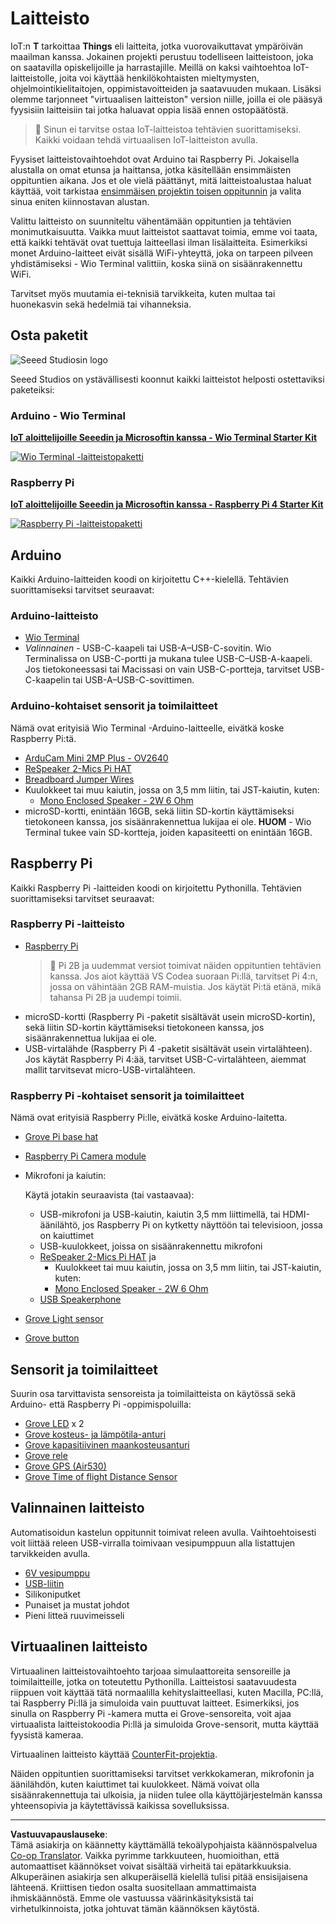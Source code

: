 <!--
CO_OP_TRANSLATOR_METADATA:
{
  "original_hash": "3dce18fab38adf93ff30b8c221b1eec5",
  "translation_date": "2025-08-27T20:23:47+00:00",
  "source_file": "hardware.md",
  "language_code": "fi"
}
-->
# Laitteisto

IoT:n **T** tarkoittaa **Things** eli laitteita, jotka vuorovaikuttavat ympäröivän maailman kanssa. Jokainen projekti perustuu todelliseen laitteistoon, joka on saatavilla opiskelijoille ja harrastajille. Meillä on kaksi vaihtoehtoa IoT-laitteistolle, joita voi käyttää henkilökohtaisten mieltymysten, ohjelmointikielitaitojen, oppimistavoitteiden ja saatavuuden mukaan. Lisäksi olemme tarjonneet "virtuaalisen laitteiston" version niille, joilla ei ole pääsyä fyysisiin laitteisiin tai jotka haluavat oppia lisää ennen ostopäätöstä.

> 💁 Sinun ei tarvitse ostaa IoT-laitteistoa tehtävien suorittamiseksi. Kaikki voidaan tehdä virtuaalisen IoT-laitteiston avulla.

Fyysiset laitteistovaihtoehdot ovat Arduino tai Raspberry Pi. Jokaisella alustalla on omat etunsa ja haittansa, jotka käsitellään ensimmäisten oppituntien aikana. Jos et ole vielä päättänyt, mitä laitteistoalustaa haluat käyttää, voit tarkistaa [ensimmäisen projektin toisen oppitunnin](./1-getting-started/lessons/2-deeper-dive/README.md) ja valita sinua eniten kiinnostavan alustan.

Valittu laitteisto on suunniteltu vähentämään oppituntien ja tehtävien monimutkaisuutta. Vaikka muut laitteistot saattavat toimia, emme voi taata, että kaikki tehtävät ovat tuettuja laitteellasi ilman lisälaitteita. Esimerkiksi monet Arduino-laitteet eivät sisällä WiFi-yhteyttä, joka on tarpeen pilveen yhdistämiseksi - Wio Terminal valittiin, koska siinä on sisäänrakennettu WiFi.

Tarvitset myös muutamia ei-teknisiä tarvikkeita, kuten multaa tai huonekasvin sekä hedelmiä tai vihanneksia.

## Osta paketit

![Seeed Studiosin logo](../../translated_images/seeed-logo.74732b6b482b6e8e8bdcc06f0541fc92b1dabf5e3e8f37afb91e04393a8cb977.fi.png)

Seeed Studios on ystävällisesti koonnut kaikki laitteistot helposti ostettaviksi paketeiksi:

### Arduino - Wio Terminal

**[IoT aloittelijoille Seeedin ja Microsoftin kanssa - Wio Terminal Starter Kit](https://www.seeedstudio.com/IoT-for-beginners-with-Seeed-and-Microsoft-Wio-Terminal-Starter-Kit-p-5006.html)**

[![Wio Terminal -laitteistopaketti](../../translated_images/wio-hardware-kit.4c70c48b85e4283a1d73e248d87d49587c0cd077eeb69cb3eca803166f63c9a5.fi.png)](https://www.seeedstudio.com/IoT-for-beginners-with-Seeed-and-Microsoft-Wio-Terminal-Starter-Kit-p-5006.html)

### Raspberry Pi

**[IoT aloittelijoille Seeedin ja Microsoftin kanssa - Raspberry Pi 4 Starter Kit](https://www.seeedstudio.com/IoT-for-beginners-with-Seeed-and-Microsoft-Raspberry-Pi-Starter-Kit-p-5004.html)**

[![Raspberry Pi -laitteistopaketti](../../translated_images/pi-hardware-kit.26dbadaedb7dd44c73b0131d5d68ea29472ed0a9744f90d5866c6d82f2d16380.fi.png)](https://www.seeedstudio.com/IoT-for-beginners-with-Seeed-and-Microsoft-Raspberry-Pi-Starter-Kit-p-5004.html)

## Arduino

Kaikki Arduino-laitteiden koodi on kirjoitettu C++-kielellä. Tehtävien suorittamiseksi tarvitset seuraavat:

### Arduino-laitteisto

* [Wio Terminal](https://www.seeedstudio.com/Wio-Terminal-p-4509.html)
* *Valinnainen* - USB-C-kaapeli tai USB-A–USB-C-sovitin. Wio Terminalissa on USB-C-portti ja mukana tulee USB-C–USB-A-kaapeli. Jos tietokoneessasi tai Macissasi on vain USB-C-portteja, tarvitset USB-C-kaapelin tai USB-A–USB-C-sovittimen.

### Arduino-kohtaiset sensorit ja toimilaitteet

Nämä ovat erityisiä Wio Terminal -Arduino-laitteelle, eivätkä koske Raspberry Pi:tä.

* [ArduCam Mini 2MP Plus - OV2640](https://www.arducam.com/product/arducam-2mp-spi-camera-b0067-arduino/)
* [ReSpeaker 2-Mics Pi HAT](https://www.seeedstudio.com/ReSpeaker-2-Mics-Pi-HAT.html)
* [Breadboard Jumper Wires](https://www.seeedstudio.com/Breadboard-Jumper-Wire-Pack-241mm-200mm-160mm-117m-p-234.html)
* Kuulokkeet tai muu kaiutin, jossa on 3,5 mm liitin, tai JST-kaiutin, kuten:
  * [Mono Enclosed Speaker - 2W 6 Ohm](https://www.seeedstudio.com/Mono-Enclosed-Speaker-2W-6-Ohm-p-2832.html)
* microSD-kortti, enintään 16GB, sekä liitin SD-kortin käyttämiseksi tietokoneen kanssa, jos sisäänrakennettua lukijaa ei ole. **HUOM** - Wio Terminal tukee vain SD-kortteja, joiden kapasiteetti on enintään 16GB.

## Raspberry Pi

Kaikki Raspberry Pi -laitteiden koodi on kirjoitettu Pythonilla. Tehtävien suorittamiseksi tarvitset seuraavat:

### Raspberry Pi -laitteisto

* [Raspberry Pi](https://www.raspberrypi.org/products/raspberry-pi-4-model-b/)
  > 💁 Pi 2B ja uudemmat versiot toimivat näiden oppituntien tehtävien kanssa. Jos aiot käyttää VS Codea suoraan Pi:llä, tarvitset Pi 4:n, jossa on vähintään 2GB RAM-muistia. Jos käytät Pi:tä etänä, mikä tahansa Pi 2B ja uudempi toimii.
* microSD-kortti (Raspberry Pi -paketit sisältävät usein microSD-kortin), sekä liitin SD-kortin käyttämiseksi tietokoneen kanssa, jos sisäänrakennettua lukijaa ei ole.
* USB-virtalähde (Raspberry Pi 4 -paketit sisältävät usein virtalähteen). Jos käytät Raspberry Pi 4:ää, tarvitset USB-C-virtalähteen, aiemmat mallit tarvitsevat micro-USB-virtalähteen.

### Raspberry Pi -kohtaiset sensorit ja toimilaitteet

Nämä ovat erityisiä Raspberry Pi:lle, eivätkä koske Arduino-laitetta.

* [Grove Pi base hat](https://www.seeedstudio.com/Grove-Base-Hat-for-Raspberry-Pi.html)
* [Raspberry Pi Camera module](https://www.raspberrypi.org/products/camera-module-v2/)
* Mikrofoni ja kaiutin:

  Käytä jotakin seuraavista (tai vastaavaa):
  * USB-mikrofoni ja USB-kaiutin, kaiutin 3,5 mm liittimellä, tai HDMI-äänilähtö, jos Raspberry Pi on kytketty näyttöön tai televisioon, jossa on kaiuttimet
  * USB-kuulokkeet, joissa on sisäänrakennettu mikrofoni
  * [ReSpeaker 2-Mics Pi HAT](https://www.seeedstudio.com/ReSpeaker-2-Mics-Pi-HAT.html) ja
    * Kuulokkeet tai muu kaiutin, jossa on 3,5 mm liitin, tai JST-kaiutin, kuten:
    * [Mono Enclosed Speaker - 2W 6 Ohm](https://www.seeedstudio.com/Mono-Enclosed-Speaker-2W-6-Ohm-p-2832.html)
  * [USB Speakerphone](https://www.amazon.com/USB-Speakerphone-Conference-Business-Microphones/dp/B07Q3D7F8S/ref=sr_1_1?dchild=1&keywords=m0&qid=1614647389&sr=8-1)
* [Grove Light sensor](https://www.seeedstudio.com/Grove-Light-Sensor-v1-2-LS06-S-phototransistor.html)
* [Grove button](https://www.seeedstudio.com/Grove-Button.html)

## Sensorit ja toimilaitteet

Suurin osa tarvittavista sensoreista ja toimilaitteista on käytössä sekä Arduino- että Raspberry Pi -oppimispoluilla:

* [Grove LED](https://www.seeedstudio.com/Grove-LED-Pack-p-4364.html) x 2
* [Grove kosteus- ja lämpötila-anturi](https://www.seeedstudio.com/Grove-Temperature-Humidity-Sensor-DHT11.html)
* [Grove kapasitiivinen maankosteusanturi](https://www.seeedstudio.com/Grove-Capacitive-Moisture-Sensor-Corrosion-Resistant.html)
* [Grove rele](https://www.seeedstudio.com/Grove-Relay.html)
* [Grove GPS (Air530)](https://www.seeedstudio.com/Grove-GPS-Air530-p-4584.html)
* [Grove Time of flight Distance Sensor](https://www.seeedstudio.com/Grove-Time-of-Flight-Distance-Sensor-VL53L0X.html)

## Valinnainen laitteisto

Automatisoidun kastelun oppitunnit toimivat releen avulla. Vaihtoehtoisesti voit liittää releen USB-virralla toimivaan vesipumppuun alla listattujen tarvikkeiden avulla.

* [6V vesipumppu](https://www.seeedstudio.com/6V-Mini-Water-Pump-p-1945.html)
* [USB-liitin](https://www.adafruit.com/product/3628)
* Silikoniputket
* Punaiset ja mustat johdot
* Pieni litteä ruuvimeisseli

## Virtuaalinen laitteisto

Virtuaalinen laitteistovaihtoehto tarjoaa simulaattoreita sensoreille ja toimilaitteille, jotka on toteutettu Pythonilla. Laitteistosi saatavuudesta riippuen voit käyttää tätä normaalilla kehityslaitteellasi, kuten Macilla, PC:llä, tai Raspberry Pi:llä ja simuloida vain puuttuvat laitteet. Esimerkiksi, jos sinulla on Raspberry Pi -kamera mutta ei Grove-sensoreita, voit ajaa virtuaalista laitteistokoodia Pi:llä ja simuloida Grove-sensorit, mutta käyttää fyysistä kameraa.

Virtuaalinen laitteisto käyttää [CounterFit-projektia](https://github.com/CounterFit-IoT/CounterFit).

Näiden oppituntien suorittamiseksi tarvitset verkkokameran, mikrofonin ja äänilähdön, kuten kaiuttimet tai kuulokkeet. Nämä voivat olla sisäänrakennettuja tai ulkoisia, ja niiden tulee olla käyttöjärjestelmän kanssa yhteensopivia ja käytettävissä kaikissa sovelluksissa.

---

**Vastuuvapauslauseke**:  
Tämä asiakirja on käännetty käyttämällä tekoälypohjaista käännöspalvelua [Co-op Translator](https://github.com/Azure/co-op-translator). Vaikka pyrimme tarkkuuteen, huomioithan, että automaattiset käännökset voivat sisältää virheitä tai epätarkkuuksia. Alkuperäinen asiakirja sen alkuperäisellä kielellä tulisi pitää ensisijaisena lähteenä. Kriittisen tiedon osalta suositellaan ammattimaista ihmiskäännöstä. Emme ole vastuussa väärinkäsityksistä tai virhetulkinnoista, jotka johtuvat tämän käännöksen käytöstä.